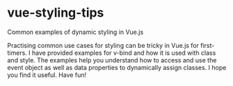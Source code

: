 # vue-styling-tips
 Common examples of dynamic styling in Vue.js

Practising common use cases for styling can be tricky in Vue.js for first-timers. I have provided examples for v-bind and how it is used with class and style. The examples help you understand how to access and use the event object as well as data properties to dynamically assign classes. I hope you find it useful. Have fun!
